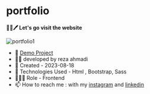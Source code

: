 # portfolio

**👨‍💻🖊️ Let's go visit the website**

![portfolio1](https://github.com/ahmadideveloper/portfolio/assets/141068188/d5870a4b-5574-49c5-9686-91a6ef67dd45)

- 🔗 [Demo Project](https://ahmadideveloper.github.io/portfolio/)
- 👨‍💻 developed by reza ahmadi
- 📆 Created - 2023-08-18
- 🤖 Technologies Used - Html , Bootstrap, Sass
- 🕵🏻‍♀️ Role - Frontend
- 📫 How to reach me : with my [instagram](https://instagram.com/ahmadideveloper) and [linkedin](https://linkedin.com/in/reza-ahmadi-639351286)
